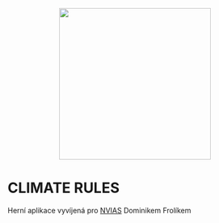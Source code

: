 <p><img style="display: block; margin-left: auto; margin-right: auto;" src="https://i.imgur.com/4udiTsy.png" alt="" width="300"  /></p>
<h1><strong>CLIMATE RULES</strong></h1>

Herní aplikace vyvíjená pro <a href="https://www.nvias.org/">NVIAS</a> Dominikem Frolíkem

